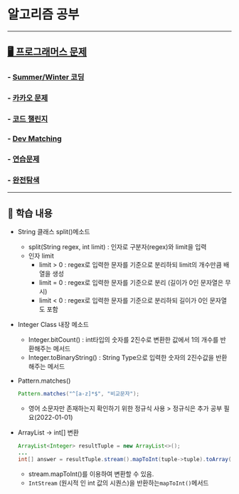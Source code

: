 # 알고리즘  공부

---

## [🖥 프로그래머스 문제](https://github.com/HyeonbinSa/New_Algorithm_Study/tree/master/Programmers) 

### - [Summer/Winter 코딩](https://github.com/HyeonbinSa/New_Algorithm_Study/tree/master/Programmers/SummerWinter%EC%BD%94%EB%94%A9)

### - [카카오 문제](https://github.com/HyeonbinSa/New_Algorithm_Study/tree/master/Programmers/%EC%B9%B4%EC%B9%B4%EC%98%A4%EB%AC%B8%EC%A0%9C)

###  - [코드 챌린지](https://github.com/HyeonbinSa/New_Algorithm_Study/tree/master/Programmers/%EC%BD%94%EB%93%9C%EC%B1%8C%EB%A6%B0%EC%A7%80)

### - [Dev Matching](https://github.com/HyeonbinSa/New_Algorithm_Study/tree/master/Programmers/Devmatching)

### - [연습문제](https://github.com/HyeonbinSa/New_Algorithm_Study/tree/master/Programmers/%EC%97%B0%EC%8A%B5%EB%AC%B8%EC%A0%9C)

### - [완전탐색](https://github.com/HyeonbinSa/study-algorithm/tree/master/Programmers/%EC%99%84%EC%A0%84%ED%83%90%EC%83%89)

---

## 📄 학습 내용 

- String 클래스 split()메소드 

  - split(String regex, int limit) : 인자로 구분자(regex)와 limit을 입력
  - 인자 limit 
    - limit > 0 : regex로 입력한 문자를 기준으로 분리하되 limit의 개수만큼 배열을 생성
    - limit = 0 : regex로 입력한 문자를 기준으로 분리 (길이가 0인 문자열은 무시)
    - limit < 0 : regex로 입력한 문자를 기준으로 분리하되 길이가 0인 문자열도 포함

- Integer Class 내장 메소드

  - Integer.bitCount() : int타입의 숫자를 2진수로 변환한 값에서 1의 개수를 반환해주는 메서드
  - Integer.toBinaryString() : String Type으로 입력한 숫자의 2진수값을 반환해주는 메서드

- Pattern.matches()

  ```java
  Pattern.matches("^[a-z]*$", "비교문자");
  ```

  - 영어 소문자만 존재하는지 확인하기 위한 정규식 사용 > 정규식은 추가 공부 필요(2022-01-01)

- ArrayList<Integer> -> int[] 변환

  ```java
  ArrayList<Integer> resultTuple = new ArrayList<>();
  ...
  int[] answer = resultTuple.stream().mapToInt(tuple->tuple).toArray();
  ```
  - stream.mapToInt()를 이용하여 변환할 수 있음.
  - `IntStream` (원시적 인 int 값의 시퀀스)을 반환하는`mapToInt()`메서드